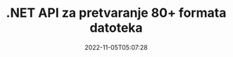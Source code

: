 ---
############################# Static ############################
layout: "product"
date: 2022-11-05T05:07:28
draft: false

product: "Conversion"
product_tag: "conversion"
platform: .NET
platform_tag: net

############################# Head ############################
head_title: "C# .NET Document Conversion API | Pretvorite PDF Word Excel PPTX HTML slike"
head_description: "C# .NET API za pretvorbu dokumenata. Pretvorite PDF Word DOC DOCX, Excel proračunske tablice PPT PPTX, HTML, PSD, MPT MPP, e-poštu MSG EMLX, AutoCAD i formate slikovnih datoteka."

############################# Header ############################
title: ".NET API za pretvaranje 80+ formata datoteka"
description: "Jednostavan API za integraciju funkcije pretvorbe dokumenata i slika u .NET aplikacije bez instaliranja vanjskog softvera."
button:
    enable: true
    icon: "fas fa-arrow-down"
    label: "Preuzmite besplatnu probnu verziju"
    link: "https://downloads.groupdocs.com/conversion/net"

############################# SubMenu ############################
submenu:
    enable: true
    
    left:
        img_alt: "GroupDocs.Conversion for .NET"
        image: "https://www.groupdocs.cloud/templates/groupdocs/images/product-logos/groupdocs-conversion-net.png"
        product: "GroupDocs.Conversion"
        platform: ".NET"

    middle:
        button:
            # button loop
            - link: "#overview"
              text: "Pregled"

            # button loop
            - link: "#features"
              text: "Značajke"

            # button loop
            - link: "#support"
              text: "podrška"

            # button loop
            - link: "https://products.groupdocs.app/conversion"
              text: "Demo uživo"

            # button loop
            - link: "https://purchase.groupdocs.com/pricing/conversion/net"
              text: "Cijene"

    right:
        link_download: "https://downloads.groupdocs.com/conversion"
        link_learn: "https://docs.groupdocs.com/conversion/net/"
        link_buy: "https://purchase.groupdocs.com"

############################# Overview ############################
overview:
    enable: true
    content: |
      GroupDocs.Conversion for .NET nudi jednostavan skup API-ja, omogućujući razvojnim programerima da izgrade snažne aplikacije za konverziju dokumenata u C#, ASP.NET i drugim tehnologijama povezanim s .NET-om. GroupDocs.Conversion for .NET API pruža brzo, učinkovito i pouzdano rješenje za pretvorbu datoteka vašim krajnjim korisnicima. Podržava izvođenje točnih pretvorbi među svim popularnim formatima poslovnih dokumenata uključujući: PDF, HTML, e-poštu, Microsoft Word dokumente, Excel proračunske tablice, PowerPoint prezentacije, Project, Photoshop, CorelDraw, AutoCAD, dijagrame, formate rasterskih slika i mnoge druge. Biblioteka pretvarača dokumenata automatski otkriva izvorni format dokumenta i daje vam svu kontrolu za pretvaranje cijelog dokumenta ili određenih stranica u željeni izlazni format. Lakše je zamijeniti fontove koji nedostaju željenim i dodati tekstualne ili slikovne vodene žigove na bilo koju stranicu dokumenta.

      GroupDocs.Conversion for .NET se može koristiti za razvoj aplikacija u bilo kojem razvojnom okruženju koje cilja .NET platformu. Kompatibilan je sa svim jezicima koji se temelje na .NET-u i podržava popularne operativne sustave (Windows, Linux, MacOS) gdje se mogu instalirati Mono ili .NET okviri (uključujući .NET Core).
    tabs:
      enable: true
      
      ## TAB ONE ##
      tab_one:
        description: |
          Slijedi pregled GroupDocs.Conversion for .NET:
        
        right:
          enable: true
          icon: "fab fa-html5"
          title: "Pregled"
          content: |
            * Automatsko otkrivanje vrste datoteke
            * Pretvorite dokumente
            * Pretvorite prezentacije
            * Pretvorite proračunske tablice
            * Pretvorite rasterske slike
            * Pretvorite PDF dokumente
            * Pretvorite druge formate
            * Primjena vodenog žiga
            * Navedite lozinku datoteke
            * Prilagodite pretvorbu

      ## TAB TWO ##
      tab_two:
        description: |
          GroupDocs.Conversion for .NET podržava pretvaranje između svih popularnih i često korištenih [formata datoteka dokumenata](https://docs.groupdocs.com/conversion/net/supported-document-formats/).

        left:
          enable: true
          table:
            # table loop
            - title: "Pretvori iz:"
              content: |
                * **Dokumenti**: DOC, DOCX, DOCM, DOT, DOTX, DOTM, RTF, TXT, ODT, OTT
                * **Proračunske tablice**: XLS, XLSX, XLSM, XLSB, CSV, XLS2003, ODS, TSV, XLT, XLTX, XLTM, XLAM, FODS, SXC
                * **Prezentacije**: PPT, PPTX, PPS, PPSX, ODP, POT, POTX, POTM, PPTM, PPSM, FODP
                * **Slike**: TIF, TIFF, JPG, JPEG, PNG, GIF, BMP, ICO, DIB, JPC, JPEG-LS, JPEG2000
                * **Prijenosno**: PDF, XPS, OXPS, EPUB
                * **HTML**: HTM, HTML, MHTML
                * **Metadatoteke**: EMZ, WMZ
                * **PhotoShop**: PSD
                * **Projekt**: MPP, MPT, MPX
                * **Outlook**: PST, OST
                * **E-mail**: MSG, EML, EMLX
                * **Dijagrami**: VSD, VSDX, VSDM, VSS, VSSM, VST, VSTM, VSX, VTX, VDW, VDX, SVG, SVGZ
                * **AutoCAD**: DXF, DWG, DWF, STL, IFC, DWT
                * **PostScript**: EPS, PS, PSL, CGM
                * **CorelDRAW**: CDR, CMX
                * **Ostalo**: VCF, PLT, LGS, OTG, MD, AI, LOG

        right:
          enable: true
          table:
            # table loop
            - title: "Pretvoriti u:"
              content: |
                * **Dokumenti**: DOC, DOCX, DOCM, DOT, DOTX, DOTM, RTF, TXT, ODT, OTT
                * **Proračunske tablice**: XLS, XLSX, XLSM, XLSB, CSV, XLS2003, TSV, XLTX, ODS, XLAM, FODS, DIF, SXC
                * **Prezentacije**: PPT, PPTX, PPS, PPSX, ODP, POTX, POTM, PPTM, PPSM, FODP
                * **Slike**: TIF, TIFF, JPG, JPEG, PNG, GIF, BMP, ICO, JPEG2000
                * **Metadatoteke**: EMF, WMF, EMZ, WMZ
                * **Dijagrami**: SVGZ
                * **Prijenosni**: PDF, XPS
                * **HTML**: HTM, HTML, MHTML
                * **Ostalo**: MD

      ## TAB THREE ##
      tab_three:
        description: |
          GroupDocs.Conversion for .NET podržava sljedeće operativne sustave, okvire i upravitelje paketa:
      
        left:
          enable: true
          table:
            # table loop
            - icon: "fab fa-windows"
              title: "Operacijski sustavi"
              content: |
                Windows Desktop, Windows Server, Windows Azure, Linux, MacOS

            # table loop
            - icon: "fas fa-code"
              title: "Podržani okviri"
              content: |
                Frameworks: .NET Framework, .NET Standard, .NET Core, Mono

        right:
          enable: true
          table:
            # table loop
            - icon: "fas fa-box"
              title: "Upravitelj paketa"
              content: |
                Nuget

            # table loop
            - icon: "fas fa-tools"
              title: "Upravitelj paketa"
              content: |
                Microsoft Visual Studio, Xamarin, MonoDevelop

############################# Features ############################
features:
    enable: true
    title: "GroupDocs.Conversion for .NET značajke"

    feature:
      # feature loop
      - icon: "fas fa-copy"
        content: "Jednostavna integracija i licenciranje s mjerenjem"

      # feature loop
      - icon: "fas fa-eye"
        content: "Postavite zadanu opciju zumiranja prilikom pretvaranja u riječi, slajdove ili ćelije"

      # feature loop
      - icon: "fas fa-bolt"
        content: "Pretvorite u/iz svih popularnih formata rasterskih slika i dodijelite DPI, visinu i širinu slici"
      
      # feature loop
      - icon: "fas fa-file-powerpoint"
        content: "Pretvorite PDF i sliku u sive nijanse i linearizirajte PDF dokument za web"

      # feature loop
      - icon: "fas fa-code"
        content: "Odredite razinu oznake, razinu naslova i proširenu razinu u pretvorbi Worda u PDF/XPS"

      # feature loop
      - icon: "fas fa-cloud"
        content: "Konfigurirajte i postavite vodeni žig u konvertirani dokument kao pozadinu za prikaz iza teksta"

      # feature loop
      - icon: "fas fa-remove-format"
        content: "Prikaz zaglavlja e-pošte tijekom pretvorbe iz e-pošte"

      # feature loop
      - icon: "fas fa-comment-slash"
        content: "Postavite prilagođene direktorije fontova i eksplicitno učitajte/zamijenite font tijekom pretvorbe dokumenta"

      # feature loop
      - icon: "fas fa-location-arrow"
        content: "Postavite zadani font za zamjenu fontova koji nedostaju za pretvorbu dokumenata, slajdova i proračunskih tablica"

      # feature loop
      - icon: "fas fa-border-all"
        content: ""

      # feature loop
      - icon: "fas fa-wrench"
        content: "Pretvorite proračunsku tablicu s mrežnim linijama i uklonite komentare sa slajdova tijekom pretvorbe"

      # feature loop
      - icon: "fas fa-columns"
        content: "Pretvorite određene stranice dokumenta u PDF format i pretvorite određeni raspon ćelija u proračunske tablice"

      # feature loop
      - icon: "fas fa-file-word"
        content: "Prikaži skrivene listove i preskoči prazne retke i stupce tijekom pretvaranja proračunskih tablica"

      # feature loop
      - icon: "fas fa-envelope"
        content: "Brojite ukupne stranice dokumenta i postavite lozinku za nezaštićeni dokument tijekom pretvorbe"

      # feature loop
      - icon: "fas fa-print"
        content: "Mogućnost uklanjanja komentara i ugrađenih datoteka iz PDF-a"

      # feature loop
      - icon: "fas fa-file-archive"
        content: "Stvorite oznake usklađene s HTML 5 prilikom pretvaranja u HTML"

      # feature loop
      - icon: "fas fa-lock"
        content: "Automatsko otkrivanje vrste izvora i vraćanje svih mogućih pretvorbi prilikom pretvorbe iz streama"

      # feature loop
      - icon: "fas fa-file-code"
        content: "Mogućnost vraćanja svake stranice u zasebnom toku tijekom pretvaranja u PDF ili HTML"
      
      # feature loop
      - icon: "fas fa-fill-drip"
        content: "Prikaži/sakrij oznake, komentare i praćenje promjena tijekom pretvaranja iz Worda"

      # feature loop
      - icon: "fas fa-file-excel"
        content: "Pretvorba DOCX u Tiff G3 s opcijom sjenčanja"

      # feature loop
      - icon: "fas fa-heading"
        content: "Pretvorite određene izglede prilikom pretvorbe iz CAD dokumenta"

      # feature loop
      - icon: "fas fa-project-diagram"
        content: "Automatsko imenovanje prilikom spremanja pretvorenog dokumenta u datoteku"

      # feature loop
      - icon: "fas fa-cube"
        content: "Licenciranje s mjerenjem podržano za naplatu na temelju upotrebe API-ja"

      # feature loop
      - icon: "fab fa-uncharted"
        content: "Pretvorite dijagrame u formate datoteka za obradu teksta"
      
      # feature loop
      - icon: "fab fa-uncharted"
        content: "Dodajte brojeve stranica dok pretvarate HTML u dokument za obradu teksta"

      # feature loop
      - icon: "fab fa-uncharted"
        content: "Pretvorite XML dokumente u bilo koji format bez transformacije"

      # feature loop
      - icon: "fab fa-uncharted"
        content: "Pratite napredak konverzije datoteke (početak, kraj) izravno iz aplikacije na strani klijenta"

    more_feature:
      # more_feature_loop
      - title: "Jednostavno pretvorite formate dokumenata"
        content: |
          Korištenjem GroupDocs.Conversion for .NET, pretvaranje formata dokumenta vrlo je jednostavno. Sljedeći primjer pokazuje vam kako pretvoriti PDF datoteku u DOC pomoću C#:  
            
          {features.more_feature.step1} 
          {features.more_feature.step2} 
          {features.more_feature.step3} 
            
          ```csharp    
           // Učitaj izvornu datoteku DOCX za konverziju
          var converter = new GroupDocs.Conversion.Converter("input.docx");
          // Pripremite opcije pretvorbe za ciljani format PDF
          var convertOptions = converter.GetPossibleConversions()["pdf"].ConvertOptions;
          // Pretvori u format PDF
          converter.Convert("output.pdf", convertOptions);
          ```
            
      # more_feature_loop
      - title: "Pretvorba u slikovne formate"
        content: "GroupDocs.Conversion for .NET se može koristiti za razvoj aplikacija u bilo kojem razvojnom okruženju koje cilja .NET platformu. Kompatibilan je sa svim jezicima koji se temelje na .NET-u i podržava popularne operativne sustave (Windows, Linux, MacOS) gdje se mogu instalirati Mono ili .NET okviri (uključujući .NET Core)."

      # more_feature_loop
      - title: "Podržava različite vrste PDF formata"
        content: |
          GroupDocs.Conversion for .NET API podržava konverziju dokumenata u sljedeće PDF vrste/formate:  
            
          * PdfA_1A
          * PdfA_1B
          * PdfA_2A
          * PdfA_3A
          * PdfA_2B
          * PdfA_2U
          * PdfA_3B
          * PdfA_3U
          * v1_3
          * v1_4
          * v1_5
          * v1_6
          * v1_7
          * PdfX_1A
          * PdfX3

############################# Support ############################
support:
    enable: true

############################# Solutions ############################
solutions:
    enable: true
    title: "GroupDocs.Conversion nudi API-je za pretvorbu dokumenata za druga popularna razvojna okruženja"

    solution:
        # solution loop
        - img_alt: "GroupDocs.Konverzija za Javu"
          image: "https://www.groupdocs.cloud/templates/groupdocs/images/product-logos/groupdocs-conversion-java.png"
          product: "GroupDocs.Conversion"
          platform: "Java"
          link: "/pretvorba/java/"

############################# Back to top ###############################
back_to_top:
  enable: true
---